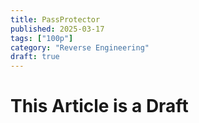 ```yaml
---
title: PassProtector
published: 2025-03-17
tags: ["100p"]
category: "Reverse Engineering"
draft: true
---
```


# This Article is a Draft